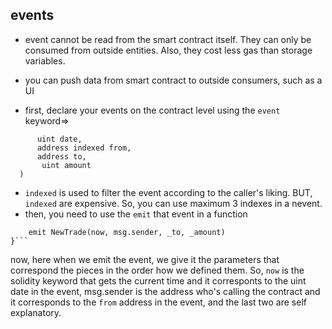 ## events

- event cannot be read from the smart contract itself. They can only be consumed from outside entities. Also, they cost less gas than storage variables.
- you can push data from smart contract to outside consumers, such as a UI

- first, declare your events on the contract level using the `event` keyword=>

```event NewTrade(
      uint date,
      address indexed from,
      address to,
       uint amount
  )
```

- `indexed` is used to filter the event according to the caller's liking. BUT, `indexed` are expensive. So, you can use maximum 3 indexes in a nevent.
- then, you need to use the `emit` that event in a function

````function trade ( address _to, uint _amount) external{
    emit NewTrade(now, msg.sender, _to, _amount)
}```
````

now, here when we emit the event, we give it the parameters that correspond the pieces in the order how we defined them. So, `now` is the solidity keyword that gets the current time and it corresponts to the uint date in the event, msg.sender is the address who's calling the contract and it corresponds to the `from` address in the event, and the last two are self explanatory.
